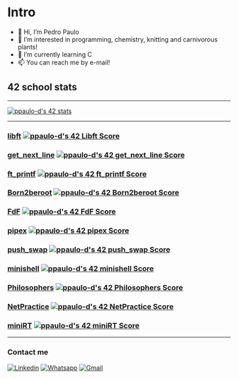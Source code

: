 # Intro
- 👋 Hi, I’m Pedro Paulo
- 👀 I’m interested in programming, chemistry, knitting and carnivorous plants!
- 🌱 I’m currently learning C
- 📫 You can reach me by e-mail!

## 42 school stats

----
[![ppaulo-d's 42 stats](https://badge42.vercel.app/api/v2/cldkp7iy500110fkzil7izil7/stats?cursusId=21&coalitionId=undefined)](https://github.com/JaeSeoKim/badge42)

<!---
pedro-pn/pedro-pn is a ✨ special ✨ repository because its `README.md` (this file) appears on your GitHub profile.
You can click the Preview link to take a look at your changes.
--->

----

### [libft](https://github.com/pedro-pn/libft) [![ppaulo-d's 42 Libft Score](https://badge42.vercel.app/api/v2/cldkp7iy500110fkzil7izil7/project/2551655)](https://github.com/JaeSeoKim/badge42)
### [get_next_line](https://github.com/pedro-pn/GNL) [![ppaulo-d's 42 get_next_line Score](https://badge42.vercel.app/api/v2/cldkp7iy500110fkzil7izil7/project/2572468)](https://github.com/JaeSeoKim/badge42)
### [ft_printf](https://github.com/pedro-pn/ft_printf) [![ppaulo-d's 42 ft_printf Score](https://badge42.vercel.app/api/v2/cldkp7iy500110fkzil7izil7/project/2584546)](https://github.com/JaeSeoKim/badge42)
### [Born2beroot](https://github.com/pedro-pn/born2beroot) [![ppaulo-d's 42 Born2beroot Score](https://badge42.vercel.app/api/v2/cldkp7iy500110fkzil7izil7/project/2604807)](https://github.com/JaeSeoKim/badge42)
### [FdF](https://github.com/pedro-pn/fdf) [![ppaulo-d's 42 FdF Score](https://badge42.vercel.app/api/v2/cldkp7iy500110fkzil7izil7/project/2620611)](https://github.com/JaeSeoKim/badge42)
### [pipex](https://github.com/pedro-pn/pipex) [![ppaulo-d's 42 pipex Score](https://badge42.vercel.app/api/v2/cldkp7iy500110fkzil7izil7/project/2660632)](https://github.com/JaeSeoKim/badge42)



### [push_swap](https://github.com/pedro-pn/push_swap) [![ppaulo-d's 42 push_swap Score](https://badge42.vercel.app/api/v2/cldkp7iy500110fkzil7izil7/project/2685629)](https://github.com/JaeSeoKim/badge42)
### [minishell](https://github.com/pedro-pn/minishell) [![ppaulo-d's 42 minishell Score](https://badge42.vercel.app/api/v2/cldkp7iy500110fkzil7izil7/project/2733257)](https://github.com/JaeSeoKim/badge42)
### [Philosophers](https://github.com/pedro-pn/philosophers) [![ppaulo-d's 42 Philosophers Score](https://badge42.vercel.app/api/v2/cldkp7iy500110fkzil7izil7/project/2829579)](https://github.com/JaeSeoKim/badge42)
### [NetPractice](https://github.com/pedro-pn/netpractice) [![ppaulo-d's 42 NetPractice Score](https://badge42.vercel.app/api/v2/cldkp7iy500110fkzil7izil7/project/2875617)](https://github.com/JaeSeoKim/badge42)
### [miniRT](https://github.com/pedro-pn/miniRT) [![ppaulo-d's 42 miniRT Score](https://badge42.vercel.app/api/v2/cldkp7iy500110fkzil7izil7/project/2907543)](https://github.com/JaeSeoKim/badge42)
----

### Contact me

[![Linkedin](https://img.shields.io/badge/LinkedIn-0077B5?style=for-the-badge&logo=linkedin&logoColor=white)](https://www.linkedin.com/in/pedro-paulo-do-nascimento-917637142/)
[![Whatsapp](https://img.shields.io/badge/WhatsApp-25D366?style=for-the-badge&logo=whatsapp&logoColor=white)](http://wa.me/5547992139710)
[![Gmail](https://img.shields.io/badge/Gmail-D14836?style=for-the-badge&logo=gmail&logoColor=white)](mailto:pe.pn03@gmail.com)
